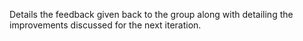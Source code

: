 Details the feedback given back to the group along with detailing the improvements discussed for the next iteration.
